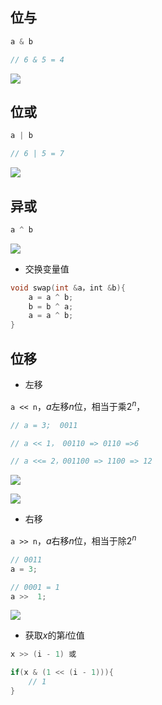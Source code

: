 <!--
 * @Description: 
 * @Version: 1.0
 * @Author: DaLao
 * @Email: dalao_li@163.com
 * @Date: 2021-11-14 23:48:54
 * @LastEditors: DaLao
 * @LastEditTime: 2021-12-08 22:38:09
-->

## 位与

```c
a & b

// 6 & 5 = 4
```

![](https://cdn.hurra.ltd/img/20211128160321.png)


## 位或

```c
a | b

// 6 | 5 = 7
```
![](https://cdn.hurra.ltd/img/20211128160433.png)

## 异或

```c
a ^ b
```

![](https://cdn.hurra.ltd/img/20211128160519.png)

- 交换变量值

```c
void swap(int &a，int &b){
	a = a ^ b; 
	b = b ^ a;
	a = a ^ b;
}
```

## 位移

- 左移

`a << n`，$a$左移$n$位，相当于乘$2^{n}$，

```c
// a = 3;  0011

// a << 1， 00110 => 0110 =>6

// a <<= 2，001100 => 1100 => 12
```

![](https://cdn.hurra.ltd/img/20211128161135.png)

![](https://cdn.hurra.ltd/img/20211128161225.png)

- 右移

`a >> n`，$a$右移$n$位，相当于除$2^{n}$

```c
// 0011
a = 3;

// 0001 = 1
a >>  1;
```

![](https://cdn.hurra.ltd/img/20211128161501.png)

- 获取$x$的第$i$位值

```c
x >> (i - 1) 或

if(x & (1 << (i - 1))){
	// 1
}
```
